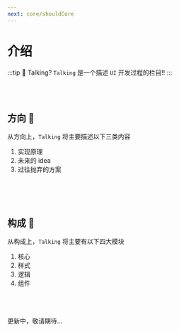 ```yaml
---
next: core/shouldCore
---
```

# 介绍

:::tip 🧐 Talking?
`Talking` 是一个描述 `UI` 开发过程的栏目!!
:::

<br />
<br />

## 方向 :thinking:

从方向上，`Talking` 将主要描述以下三类内容

1. 实现原理
2. 未来的 idea
3. 过往抛弃的方案

<br />
<br />
<br />

## 构成 :monocle_face:

从构成上，`Talking` 将主要有以下四大模块

1. 核心
2. 样式
3. 逻辑
4. 组件


<br />
<br />
<br />

<div class="text-right">
   <t-tag color="accent" class="px-3">
      更新中，敬请期待...
   </t-tag>
</div>